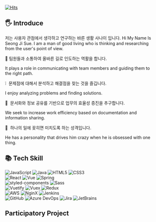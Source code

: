 [![Hits](https://hits.seeyoufarm.com/api/count/incr/badge.svg?url=https%3A%2F%2Fgithub.com%2Fserzhul&count_bg=%2379C83D&title_bg=%23555555&icon=&icon_color=%23E7E7E7&title=%EB%B0%A9%EB%AC%B8+%EC%88%98&edge_flat=false)](https://hits.seeyoufarm.com)

## 🖐 Introduce

저는 사용자 관점에서 생각하고 연구하는 바른 생활 사나이 입니다.
Hi My Name Is Seong Ji Sue.
I am a man of good living who is thinking and researching from the user's point of view.

🤝 팀원들과 소통하여 올바른 길로 인도하는 역활을 합니다.

It plays a role in communicating with team members and guiding them to the right path.

❕  문제점에 대해서 분석하고 해결점을 찾는 것을 즐깁니다.

I enjoy analyzing problems and finding solutions.

📑  문서화와 정보 공유를 기반으로 업무의 효율성 증진을 추구합니다.

We seek to increase work efficiency based on documentation and information sharing.

🙌  하나의 일에 꽂히면 미치도록 하는 성격입니다.

He has a personality that drives him crazy when he is obsessed with one thing.



## 📚 Tech Skill

<img alt="JavaScript" src ="https://img.shields.io/badge/JavaScript-EFD81D.svg?&style=for-the-badge&logo=JavaScript&logoColor=white"/> 
<img alt="Java" src ="https://img.shields.io/badge/Java-E51F24.svg?&style=for-the-badge&logo=Java&logoColor=white"/>
<img alt="HTML5" src ="https://img.shields.io/badge/HTML-DD4D25.svg?&style=for-the-badge&logo=HTML5&logoColor=white"/> 
<img alt="CSS3" src ="https://img.shields.io/badge/CSS3-038FCB.svg?&style=for-the-badge&logo=CSS3&logoColor=white"/>
<br/> 
<img alt="React" src ="https://img.shields.io/badge/React-61DBFB.svg?&style=for-the-badge&logo=React&logoColor=white"/>
<img alt="Vue" src="https://img.shields.io/badge/Vue-4FC08D.svg?&style=for-the-badge&logo=Vue.js&logoColor=white"/> 
<img alt="Spring" src ="https://img.shields.io/badge/Spring-6EB442.svg?&style=for-the-badge&logo=Spring&logoColor=white"/>
<br/>
<img alt="styled-components" src="https://img.shields.io/badge/styledcomponents-FFABDE.svg?&style=for-the-badge&logo=styled-components&logoColor=white"/> 
<img alt="Sass" src ="https://img.shields.io/badge/Sass-CD6799.svg?&style=for-the-badge&logo=Sass&logoColor=white"/>  
<br/>
<img alt="Vuetify" src ="https://img.shields.io/badge/Vuetify-1867C0.svg?&style=for-the-badge&logo=Vuetify&logoColor=white"/>
<img alt="Vuex" src ="https://img.shields.io/badge/Vuex-41B883.svg?&style=for-the-badge&logo=VTEX&logoColor=white"/>
<img alt="Redux" src ="https://img.shields.io/badge/Redux-764ABC.svg?&style=for-the-badge&logo=Redux&logoColor=white"/> 
<br/>
<img alt="AWS" src ="https://img.shields.io/badge/AWS-232F3E.svg?&style=for-the-badge&logo=Amazon AWS&logoColor=white"/> 
<img alt="NginX" src ="https://img.shields.io/badge/NginX-039639.svg?&style=for-the-badge&logo=NginX&logoColor=white"/> 
<img alt="Jenkins" src ="https://img.shields.io/badge/jenkins-D24939.svg?&style=for-the-badge&logo=jenkins&logoColor=white"/> 
<br/>
<img alt="GitHub" src ="https://img.shields.io/badge/GitHub-181717.svg?&style=for-the-badge&logo=GitHub&logoColor=white"/> 
<img alt="Azure DevOps" src ="https://img.shields.io/badge/Azure DevOps-0078D7.svg?&style=for-the-badge&logo=Azure DevOps&logoColor=white"/> 
<img alt="Jira" src ="https://img.shields.io/badge/Jira-0052CC.svg?&style=for-the-badge&logo=Jira&logoColor=white"/> 
<img alt="JetBrains" src ="https://img.shields.io/badge/JetBrains-000000.svg?&style=for-the-badge&logo=JetBrains&logoColor=white"/> 




## Participatory Project


